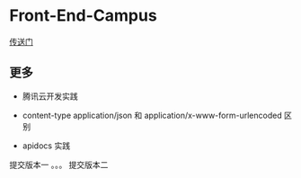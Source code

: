 # Front-End-Campus

[传送门](https://tkiddo.github.io/front-end-campus)

## 更多

- 腾讯云开发实践

- content-type application/json 和 application/x-www-form-urlencoded 区别

- apidocs 实践

提交版本一
。。。
提交版本二

